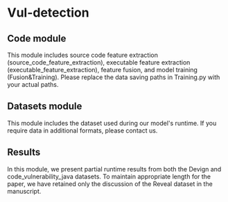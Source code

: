 # Vul-detection
## Code module  
This module includes source code feature extraction (source_code_feature_extraction), executable feature extraction (executable_feature_extraction), feature fusion, and model training (Fusion&Training). Please replace the data saving paths in Training.py with your actual paths.
## Datasets module  
This module includes the dataset used during our model's runtime. If you require data in additional formats, please contact us.
## Results
In this module, we present partial runtime results from both the Devign and code_vulnerability_java datasets. To maintain appropriate length for the paper, we have retained only the discussion of the Reveal dataset in the manuscript.

